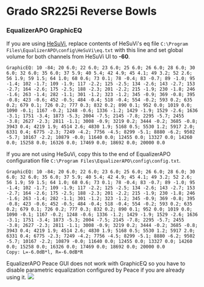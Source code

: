 # Grado SR225i Reverse Bowls
### EqualizerAPO GraphicEQ
If you are using [HeSuVi](https://sourceforge.net/projects/hesuvi/), replace contents of HeSuVi's eq file `C:\Program Files\EqualizerAPO\config\HeSuVi\eq.txt` with this line and set global volume for both channels from HeSuVi UI to **-60**.
```
GraphicEQ: 10 -84; 20 6.0; 22 6.0; 23 6.0; 25 6.0; 26 6.0; 28 6.0; 30 6.0; 32 6.0; 35 6.0; 37 5.9; 40 5.4; 42 4.9; 45 4.1; 49 3.2; 52 2.6; 56 1.9; 59 1.5; 64 1.0; 68 0.6; 73 0.1; 78 -0.4; 83 -0.7; 89 -1.0; 95 -1.4; 102 -1.7; 109 -1.9; 117 -2.2; 125 -2.5; 134 -2.6; 143 -2.7; 153 -2.7; 164 -2.6; 175 -2.5; 188 -2.3; 201 -2.2; 215 -1.9; 230 -1.8; 246 -1.6; 263 -1.4; 282 -1.1; 301 -1.2; 323 -1.2; 345 -0.9; 369 -0.8; 395 -0.8; 423 -0.6; 452 -0.5; 484 -0.4; 518 -0.4; 554 -0.2; 593 0.2; 635 0.2; 679 0.1; 726 0.2; 777 0.3; 832 0.2; 890 0.1; 952 0.0; 1019 0.0; 1090 -0.1; 1167 -0.2; 1248 -0.6; 1336 -1.2; 1429 -1.9; 1529 -2.6; 1636 -3.1; 1751 -3.4; 1873 -5.3; 2004 -7.5; 2145 -7.8; 2295 -5.7; 2455 -3.8; 2627 -2.3; 2811 -1.1; 3008 -0.9; 3219 0.2; 3444 -0.2; 3685 -0.8; 3943 0.4; 4219 1.9; 4514 2.6; 4830 1.9; 5168 0.5; 5530 1.2; 5917 2.0; 6331 0.4; 6775 -2.3; 7249 -4.2; 7756 -4.5; 8299 -5.1; 8880 -6.2; 9502 -5.7; 10167 -2.2; 10879 -0.0; 11640 0.0; 12455 0.0; 13327 0.0; 14260 0.0; 15258 0.0; 16326 0.0; 17469 0.0; 18692 0.0; 20000 0.0
```
If you are not using HeSuVi, copy this to the end of EqualizerAPO configuration file `C:\Program Files\EqualizerAPO\config\config.txt`.
```
GraphicEQ: 10 -84; 20 6.0; 22 6.0; 23 6.0; 25 6.0; 26 6.0; 28 6.0; 30 6.0; 32 6.0; 35 6.0; 37 5.9; 40 5.4; 42 4.9; 45 4.1; 49 3.2; 52 2.6; 56 1.9; 59 1.5; 64 1.0; 68 0.6; 73 0.1; 78 -0.4; 83 -0.7; 89 -1.0; 95 -1.4; 102 -1.7; 109 -1.9; 117 -2.2; 125 -2.5; 134 -2.6; 143 -2.7; 153 -2.7; 164 -2.6; 175 -2.5; 188 -2.3; 201 -2.2; 215 -1.9; 230 -1.8; 246 -1.6; 263 -1.4; 282 -1.1; 301 -1.2; 323 -1.2; 345 -0.9; 369 -0.8; 395 -0.8; 423 -0.6; 452 -0.5; 484 -0.4; 518 -0.4; 554 -0.2; 593 0.2; 635 0.2; 679 0.1; 726 0.2; 777 0.3; 832 0.2; 890 0.1; 952 0.0; 1019 0.0; 1090 -0.1; 1167 -0.2; 1248 -0.6; 1336 -1.2; 1429 -1.9; 1529 -2.6; 1636 -3.1; 1751 -3.4; 1873 -5.3; 2004 -7.5; 2145 -7.8; 2295 -5.7; 2455 -3.8; 2627 -2.3; 2811 -1.1; 3008 -0.9; 3219 0.2; 3444 -0.2; 3685 -0.8; 3943 0.4; 4219 1.9; 4514 2.6; 4830 1.9; 5168 0.5; 5530 1.2; 5917 2.0; 6331 0.4; 6775 -2.3; 7249 -4.2; 7756 -4.5; 8299 -5.1; 8880 -6.2; 9502 -5.7; 10167 -2.2; 10879 -0.0; 11640 0.0; 12455 0.0; 13327 0.0; 14260 0.0; 15258 0.0; 16326 0.0; 17469 0.0; 18692 0.0; 20000 0.0
Copy: L=-6.0dB*l, R=-6.0dB*R
```
EqualizerAPO Peace GUI does not work with GraphicEQ so you have to disable parametric equalization configured by Peace if you are already using it.
![](https://raw.githubusercontent.com/jaakkopasanen/AutoEq/master/results/SBAF-Serious/innerfidelity/onear/Grado%20SR225i%20Reverse%20Bowls/Grado%20SR225i%20Reverse%20Bowls.png)
